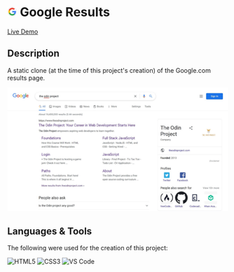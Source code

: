 # <img src="assets/favicon.png" width="22"/> Google Results

[Live Demo](https://constPardalos.github.io/google-results-page/)

## Description

A static clone (at the time of this project's creation) of the Google.com results page. 

<img src="assets/preview.png" />

## Languages & Tools

The following were used for the creation of this project:

<p>
<img src="https://cdn.jsdelivr.net/gh/devicons/devicon/icons/html5/html5-original.svg" width="60" title="HTML5" />
<img src="https://cdn.jsdelivr.net/gh/devicons/devicon/icons/css3/css3-original.svg" width="60" title="CSS3" />
<img src="https://cdn.jsdelivr.net/gh/devicons/devicon/icons/vscode/vscode-original.svg" width="60" title="VS Code" />
</p>
